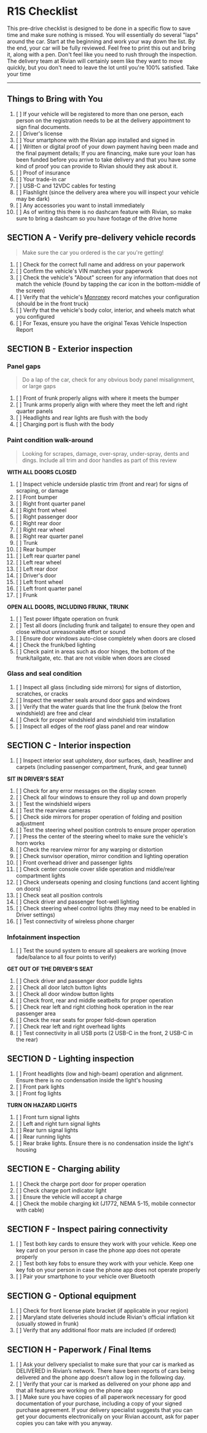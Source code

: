 # R1S Checklist

<!-- This is soon to be available as a [mobile app for iOS and Android](https://rivianprep.glideapp.io), too. -->

This pre-drive checklist is designed to be done in a specific flow to save time and make sure nothing is missed. You will essentially do several "laps" around the car. Start at the beginning and work your way down the list. By the end, your car will be fully reviewed. Feel free to print this out and bring it, along with a pen. Don't feel like you need to rush through the inspection. The delivery team at Rivian will certainly seem like they want to move quickly, but you don't need to leave the lot until you're 100% satisfied. Take your time

---

## Things to Bring with You

1. [ ] If your vehicle will be registered to more than one person, each person on the registration needs to be at the delivery appointment to sign final documents.
1. [ ] Driver's license
1. [ ] Your smartphone with the Rivian app installed and signed in
1. [ ] Written or digital proof of your down payment having been made and the final payment details; If you are financing, make sure your loan has been funded before you arrive to take delivery and that you have some kind of proof you can provide to Rivian should they ask about it.
1. [ ] Proof of insurance
1. [ ] Your trade-in car
1. [ ] USB-C and 12VDC cables for testing
1. [ ] Flashlight (since the delivery area where you will inspect your vehicle may be dark)
1. [ ] Any accessories you want to install immediately
1. [ ] As of writing this there is no dashcam feature with Rivian, so make sure to bring a dashcam so you have footage of the drive home

## SECTION A - Verify pre-delivery vehicle records

> Make sure the car you ordered is the car you're getting!

1. [ ] Check for the correct full name and address on your paperwork
1. [ ] Confirm the vehicle's VIN matches your paperwork
1. [ ] Check the vehicle's "About" screen for any information that does not match the vehicle (found by tapping the car icon in the bottom-middle of the screen)
1. [ ] Verify that the vehicle's [Monroney](https://en.wikipedia.org/wiki/Monroney_sticker) record matches your configuration (should be in the front truck)
1. [ ] Verify that the vehicle's body color, interior, and wheels match what you configured
1. [ ] For Texas, ensure you have the original Texas Vehicle Inspection Report

## SECTION B - Exterior inspection

### Panel gaps

> Do a lap of the car, check for any obvious body panel misalignment, or large gaps

1. [ ] Front of frunk properly aligns with where it meets the bumper
1. [ ] Trunk arms properly align with where they meet the left and right quarter panels
1. [ ] Headlights and rear lights are flush with the body
1. [ ] Charging port is flush with the body

### Paint condition walk-around

> Looking for scrapes, damage, over-spray, under-spray, dents and dings. Include all trim and door handles as part of this review

**WITH ALL DOORS CLOSED**

1. [ ] Inspect vehicle underside plastic trim (front and rear) for signs of scraping, or damage
1. [ ] Front bumper
1. [ ] Right front quarter panel
1. [ ] Right front wheel
1. [ ] Right passenger door
1. [ ] Right rear door
1. [ ] Right rear wheel
1. [ ] Right rear quarter panel
1. [ ] Trunk
1. [ ] Rear bumper
1. [ ] Left rear quarter panel
1. [ ] Left rear wheel
1. [ ] Left rear door
1. [ ] Driver's door
1. [ ] Left front wheel
1. [ ] Left front quarter panel
1. [ ] Frunk

**OPEN ALL DOORS, INCLUDING FRUNK, TRUNK**

1. [ ] Test power liftgate operation on frunk
1. [ ] Test all doors (including frunk and tailgate) to ensure they open and close without unreasonable effort or sound
1. [ ] Ensure door windows auto-close completely when doors are closed
1. [ ] Check the frunk/bed lighting
1. [ ] Check paint in areas such as door hinges, the bottom of the frunk/tailgate, etc. that are not visible when doors are closed

### Glass and seal condition

1. [ ] Inspect all glass (including side mirrors) for signs of distortion, scratches, or cracks
1. [ ] Inspect the weather seals around door gaps and windows
1. [ ] Verify that the water guards that line the frunk (below the front windshield) are free and clear
1. [ ] Check for proper windshield and windshield trim installation
1. [ ] Inspect all edges of the roof glass panel and rear window

## SECTION C - Interior inspection

1. [ ] Inspect interior seat upholstery, door surfaces, dash, headliner and carpets (including passenger compartment, frunk, and gear tunnel)

**SIT IN DRIVER'S SEAT**

1. [ ] Check for any error messages on the display screen
1. [ ] Check all four windows to ensure they roll up and down properly
1. [ ] Test the windshield wipers
1. [ ] Test the rearview cameras
1. [ ] Check side mirrors for proper operation of folding and position adjustment
1. [ ] Test the steering wheel position controls to ensure proper operation
1. [ ] Press the center of the steering wheel to make sure the vehicle's horn works
1. [ ] Check the rearview mirror for any warping or distortion
1. [ ] Check sunvisor operation, mirror condition and lighting operation
1. [ ] Front overhead driver and passenger lights
1. [ ] Check center console cover slide operation and middle/rear compartment lights
1. [ ] Check underseats opening and closing functions (and accent lighting on doors)
1. [ ] Check seat all position controls
1. [ ] Check driver and passenger foot-well lighting
1. [ ] Check steering wheel control lights (they may need to be enabled in Driver settings)
1. [ ] Test connectivity of wireless phone charger

### Infotainment inspection

1. [ ] Test the sound system to ensure all speakers are working (move fade/balance to all four points to verify)

**GET OUT OF THE DRIVER'S SEAT**

1. [ ] Check driver and passenger door puddle lights
1. [ ] Check all door latch button lights
1. [ ] Check all door window button lights
1. [ ] Check front, rear and middle seatbelts for proper operation
1. [ ] Check rear left and right clothing hook operation in the rear passenger area
1. [ ] Check the rear seats for proper fold-down operation
1. [ ] Check rear left and right overhead lights
1. [ ] Test connectivity in all USB ports (2 USB-C in the front, 2 USB-C in the rear)

## SECTION D - Lighting inspection

1. [ ] Front headlights (low and high-beam) operation and alignment. Ensure there is no condensation inside the light's housing
1. [ ] Front park lights
1. [ ] Front fog lights

**TURN ON HAZARD LIGHTS**

1. [ ] Front turn signal lights
1. [ ] Left and right turn signal lights
1. [ ] Rear turn signal lights
1. [ ] Rear running lights
1. [ ] Rear brake lights. Ensure there is no condensation inside the light's housing

## SECTION E - Charging ability

1. [ ] Check the charge port door for proper operation
1. [ ] Check charge port indicator light
1. [ ] Ensure the vehicle will accept a charge
1. [ ] Check the mobile charging kit (J1772, NEMA 5-15, mobile connector with cable)

## SECTION F - Inspect pairing connectivity

1. [ ] Test both key cards to ensure they work with your vehicle. Keep one key card on your person in case the phone app does not operate properly
1. [ ] Test both key fobs to ensure they work with your vehicle. Keep one key fob on your person in case the phone app does not operate properly
1. [ ] Pair your smartphone to your vehicle over Bluetooth

## SECTION G - Optional equipment

1. [ ] Check for front license plate bracket (if applicable in your region)
1. [ ] Maryland state deliveries should include Rivian's official inflation kit (usually stowed in frunk)
1. [ ] Verify that any additional floor mats are included (if ordered)

## SECTION H - Paperwork / Final Items

1. [ ] Ask your delivery specialist to make sure that your car is marked as DELIVERED in Rivian’s network. There have been reports of cars being delivered and the phone app doesn’t allow log in the following day.
1. [ ] Verify that your car is marked as delivered on your phone app and that all features are working on the phone app
1. [ ] Make sure you have copies of all paperwork necessary for good documentation of your purchase, including a copy of your signed purchase agreement. If your delivery specialist suggests that you can get your documents electronically on your Rivian account, ask for paper copies you can take with you anyway.
